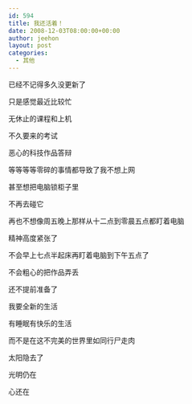 ```yaml
---
id: 594
title: 我还活着！
date: 2008-12-03T08:00:00+00:00
author: jeehon
layout: post
categories:
  - 其他
---
```

已经不记得多久没更新了
  
只是感觉最近比较忙
  
无休止的课程和上机
  
不久要来的考试
  
恶心的科技作品答辩
  
等等等等零碎的事情都导致了我不想上网
  
甚至想把电脑锁柜子里
  
不再去碰它
  
再也不想像周五晚上那样从十二点到零晨五点都盯着电脑
  
精神高度紧张了
  
不会早上七点半起床再盯着电脑到下午五点了
  
不会粗心的把作品弄丢
  
还不提前准备了
  
我要全新的生活
  
有睡眠有快乐的生活
  
而不是在这不完美的世界里如同行尸走肉
  
太阳隐去了
  
光明仍在
  
心还在
